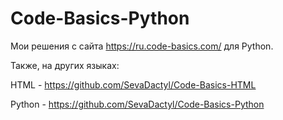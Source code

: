 # Code-Basics-Python
Мои решения с сайта https://ru.code-basics.com/ для Python.

Также, на других языках:

HTML - https://github.com/SevaDactyl/Code-Basics-HTML

Python - https://github.com/SevaDactyl/Code-Basics-Python
